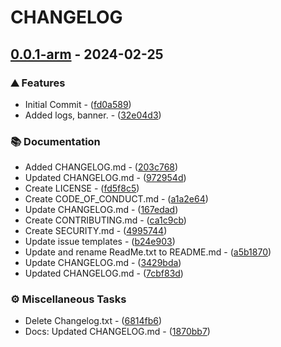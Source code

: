 # CHANGELOG

## [0.0.1-arm](https://github.com/juic3b0x/magisk_vendor_boot_patcher/compare/v0.0.1..v0.0.1-arm) - 2024-02-25

### ⛰️  Features

- Initial Commit - ([fd0a589](https://github.com/juic3b0x/magisk_vendor_boot_patcher/commit/fd0a589432be95139939521365f6b6a5451dcb37))
- Added logs, banner. - ([32e04d3](https://github.com/juic3b0x/magisk_vendor_boot_patcher/commit/32e04d3350e5de5a3280d5f514ae3083b03ea347))

### 📚 Documentation

- Added CHANGELOG.md - ([203c768](https://github.com/juic3b0x/magisk_vendor_boot_patcher/commit/203c768e32be24dc653682b4c35584e0e534195f))
- Updated CHANGELOG.md - ([972954d](https://github.com/juic3b0x/magisk_vendor_boot_patcher/commit/972954d5e166750abc5b93faf8d7d4af6010f45e))
- Create LICENSE - ([fd5f8c5](https://github.com/juic3b0x/magisk_vendor_boot_patcher/commit/fd5f8c5a8cabcaa0c529d7679274d2d1f2d07764))
- Create CODE_OF_CONDUCT.md - ([a1a2e64](https://github.com/juic3b0x/magisk_vendor_boot_patcher/commit/a1a2e644cddd60e83e10168bba6f0bc4e8a068b2))
- Update CHANGELOG.md - ([167edad](https://github.com/juic3b0x/magisk_vendor_boot_patcher/commit/167edad01d6663486c7fde520336fe3da4753354))
- Create CONTRIBUTING.md - ([ca1c9cb](https://github.com/juic3b0x/magisk_vendor_boot_patcher/commit/ca1c9cba995491439c0f403e998e6f0c98a920f3))
- Create SECURITY.md - ([4995744](https://github.com/juic3b0x/magisk_vendor_boot_patcher/commit/49957446af92f55915642c1eaacbbe9cd13f6ea6))
- Update issue templates - ([b24e903](https://github.com/juic3b0x/magisk_vendor_boot_patcher/commit/b24e903a9927f0c72b00c5d934c5df9348a7d029))
- Update and rename ReadMe.txt to README.md - ([a5b1870](https://github.com/juic3b0x/magisk_vendor_boot_patcher/commit/a5b187083368288d6559487b565d1449a3126a38))
- Update CHANGELOG.md - ([3429bda](https://github.com/juic3b0x/magisk_vendor_boot_patcher/commit/3429bdaf60aa227d20853deb7e132d199434fd25))
- Updated CHANGELOG.md - ([7cbf83d](https://github.com/juic3b0x/magisk_vendor_boot_patcher/commit/7cbf83d095a0a2026d1113d56e38acc3a682d34c))

### ⚙️ Miscellaneous Tasks

- Delete Changelog.txt - ([6814fb6](https://github.com/juic3b0x/magisk_vendor_boot_patcher/commit/6814fb6fa367acaa6b440ed7f16bb28f79ffa350))
- Docs: Updated CHANGELOG.md - ([1870bb7](https://github.com/juic3b0x/magisk_vendor_boot_patcher/commit/1870bb7e22bce6140def29f4907d38066bd86c26))

<!-- Magisk Vendor Boot Patcher -->
